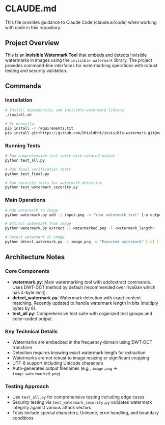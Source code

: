 # CLAUDE.md

This file provides guidance to Claude Code (claude.ai/code) when working with code in this repository.

## Project Overview

This is an **Invisible Watermark Tool** that embeds and detects invisible watermarks in images using the `invisible-watermark` library. The project provides command-line interfaces for watermarking operations with robust testing and security validation.

## Commands

### Installation
```bash
# Install dependencies and invisible-watermark library
./install.sh

# Or manually:
pip install -r requirements.txt
pip install git+https://github.com/ShieldMnt/invisible-watermark.git@main
```

### Running Tests
```bash
# Run comprehensive test suite with colored output
python test_all.py

# Run final verification tests
python test_final.py

# Run security tests for watermark detection
python test_watermark_security.py
```

### Main Operations
```bash
# Add watermark to image
python watermark.py add -i input.png -w "Your watermark text" [-o output.png] [-m dwtDct|rivaGan]

# Extract watermark from image
python watermark.py extract -i watermarked.png -l <watermark_length>

# Detect watermark in image
python detect_watermark.py -i image.png -w "Expected watermark" [-c] [-d]
```

## Architecture Notes

### Core Components
- **watermark.py**: Main watermarking tool with add/extract commands. Uses DWT-DCT method by default (recommended over rivaGan which has 4-byte limit).
- **detect_watermark.py**: Watermark detection with exact content matching. Recently updated to handle watermark length in bits (multiply bytes by 8).
- **test_all.py**: Comprehensive test suite with organized test groups and color-coded output.

### Key Technical Details
- Watermarks are embedded in the frequency domain using DWT-DCT transform
- Detection requires knowing exact watermark length for extraction
- Watermarks are not robust to image resizing or significant cropping
- UTF-8 support including Unicode characters
- Auto-generates output filenames (e.g., `image.png` → `image_watermarked.png`)

### Testing Approach
- Use `test_all.py` for comprehensive testing including edge cases
- Security testing via `test_watermark_security.py` validates watermark integrity against various attack vectors
- Tests include special characters, Unicode, error handling, and boundary conditions